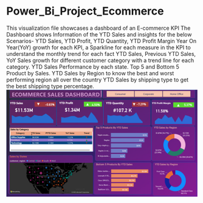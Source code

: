# Power_Bi_Project_Ecommerce
This visualization file showcases a dashboard of an E-commerce KPI
The Dashboard shows Information of the YTD Sales and insights for the below Scenarios-
YTD Sales, YTD Profit, YTD Quantity, YTD Profit Margin
Year On Year(YoY) growth for each KPI, a Sparkline for each measure in the KPI to understand the monthly trend for each fact
YTD Sales, Previous YTD Sales, YoY Sales growth for different customer category with a trend line for each category.
YTD Sales Performance by each state.
Top 5 and Bottom 5 Product by Sales.
YTD Sales by Region to know the best and worst performing region all over the country
YTD Sales by shipping type to get the best shipping type percentage.
![projectimage](https://github.com/IkechukwuUna/Power_Bi_Project_Ecommerce/blob/main/completed_project_image.PNG) 

